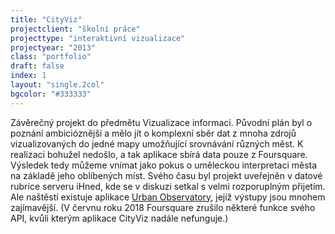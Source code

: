 ```yaml
---
title: "CityViz"
projectclient: "školní práce"
projecttype: "interaktivní vizualizace"
projectyear: "2013"
class: "portfolio"
draft: false
index: 1
layout: "single.2col"
bgcolor: "#333333"
---
```



Závěrečný projekt do předmětu Vizualizace informací. Původní plán byl o poznání ambicióznější a mělo jít o komplexní sběr dat z mnoha zdrojů vizualizovaných do jedné mapy umožňující srovnávání různých měst. K realizaci bohužel nedošlo, a tak aplikace sbírá data pouze z Foursquare. Výsledek tedy můžeme vnímat jako pokus o uměleckou interpretaci města na základě jeho oblíbených míst. Svého času byl projekt uveřejněn v datové rubrice serveru iHned, kde se v diskuzi setkal s velmi rozporuplným přijetím. Ale naštěstí existuje aplikace [Urban Observatory](http://www.urbanobservatory.org), jejíž výstupy jsou mnohem zajímavější. (V červnu roku 2018 Foursquare zrušilo některé funkce svého API, kvůli kterým aplikace CityViz nadále nefunguje.)